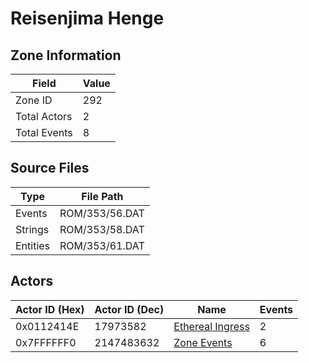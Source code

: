 # Reisenjima Henge

## Zone Information

| Field        |   Value |
|--------------|---------|
| Zone ID      |     292 |
| Total Actors |       2 |
| Total Events |       8 |

## Source Files

| Type     | File Path      |
|----------|----------------|
| Events   | ROM/353/56.DAT |
| Strings  | ROM/353/58.DAT |
| Entities | ROM/353/61.DAT |

## Actors

| Actor ID (Hex)   |   Actor ID (Dec) | Name                                                     |   Events |
|------------------|------------------|----------------------------------------------------------|----------|
| 0x0112414E       |         17973582 | [Ethereal Ingress](./17973582%20-%20Ethereal%20Ingress/) |        2 |
| 0x7FFFFFF0       |       2147483632 | [Zone Events](./Zone%20Events/)                          |        6 |
